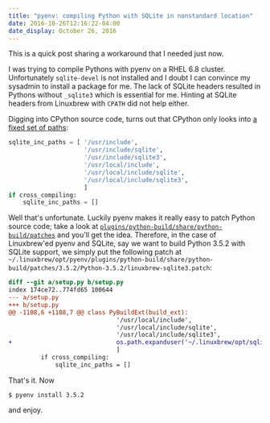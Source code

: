 ```yaml
---
title: "pyenv: compiling Python with SQLite in nonstandard location"
date: 2016-10-26T12:16:22-04:00
date_display: October 26, 2016
---
```


This is a quick post sharing a workaround that I needed just now.

I was trying to compile Pythons with pyenv on a RHEL 6.8 cluster. Unfortunately `sqlite-devel` is not installed and I doubt I can convince my sysadmin to install a package for me. The lack of SQLite headers resulted in Pythons without `_sqlite3` which is essential for me. Hinting at SQLite headers from Linuxbrew with `CPATH` did not help either.

Digging into CPython source code, turns out that CPython only looks into [a fixed set of paths](https://github.com/python/cpython/blob/59fa72e34da71fb24f52251c1cc88ed3c3b14797/setup.py#L1132-L1138):

```python
sqlite_inc_paths = [ '/usr/include',
                     '/usr/include/sqlite',
                     '/usr/include/sqlite3',
                     '/usr/local/include',
                     '/usr/local/include/sqlite',
                     '/usr/local/include/sqlite3',
                     ]
if cross_compiling:
    sqlite_inc_paths = []
```

Well that's unfortunate. Luckily pyenv makes it really easy to patch Python source code; take a look at [`plugins/python-build/share/python-build/patches`](https://github.com/yyuu/pyenv/tree/master/plugins/python-build/share/python-build/patches) and you'll get the idea. Therefore, in the case of Linuxbrew'ed pyenv and SQLite, say we want to build Python 3.5.2 with SQLite support, we simply put the following patch at `~/.linuxbrew/opt/pyenv/plugins/python-build/share/python-build/patches/3.5.2/Python-3.5.2/linuxbrew-sqlite3.patch`:

```diff
diff --git a/setup.py b/setup.py
index 174ce72..774fd65 100644
--- a/setup.py
+++ b/setup.py
@@ -1108,6 +1108,7 @@ class PyBuildExt(build_ext):
                              '/usr/local/include',
                              '/usr/local/include/sqlite',
                              '/usr/local/include/sqlite3',
+                             os.path.expanduser('~/.linuxbrew/opt/sqlite/include/'),
                              ]
         if cross_compiling:
             sqlite_inc_paths = []
```

That's it. Now

```
$ pyenv install 3.5.2
```

and enjoy.
